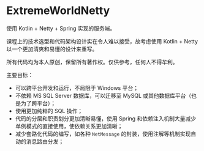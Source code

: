 # ExtremeWorldNetty

使用 Kotlin + Netty + Spring 实现的服务端。

课程上的技术选型和代码架构设计实在令人难以接受，故考虑使用 Kotlin + Netty 以一个更加清爽和易懂的设计来重写。

所有代码均为本人原创，保留所有著作权。仅供参考，任何人不得牟利。

主要目标：
* 可以跨平台开发和运行，不局限于 Windows 平台；
* 不依赖 MS SQL Server 数据库，可以迁移至 MySQL 或其他数据库平台（也是为了跨平台）；
* 使用更加纯粹的 SQL 操作；
* 代码的分层和职责划分更加清晰易懂，使用 Spring 和依赖注入机制大量减少单例模式的直接使用，使依赖关系更加清晰；
* 减少套路化代码的编写，如各种 `NetMessage` 的封装，使用注解等机制实现自动的消息路由分发；
